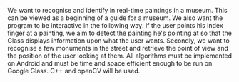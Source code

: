 We want to recognise and identify in real-time paintings in a museum. This can be viewed as a beginning of a guide for a museum. We also want the program to be interactive in the following way: if the user points his index finger at a painting, we aim to detect the painting he's pointing at so that the Glass displays information upon what the user wants. Secondly, we want to recognise a few monuments in the street and retrieve the point of view and the position of the user looking at them. All algorithms must be implemented on Android and must be time and space efficient enough to be run on Google Glass. C++ and openCV will be used.